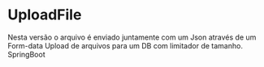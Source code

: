 # UploadFile

Nesta versão o arquivo é enviado juntamente com um Json através de um Form-data
Upload de arquivos para um DB com limitador de tamanho. SpringBoot

